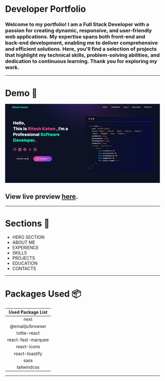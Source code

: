 
# Developer Portfolio

### Welcome to my portfolio! I am a Full Stack Developer with a passion for creating dynamic, responsive, and user-friendly web applications. My expertise spans both front-end and back-end development, enabling me to deliver comprehensive and efficient solutions. Here, you'll find a selection of projects that highlight my technical skills, problem-solving abilities, and dedication to continuous learning. Thank you for exploring my work.

---

# Demo :movie_camera:

![](./public/image/screen.png)

## View live preview [here](https://riteshkatwe.vercel.app/).

---


# Sections :bookmark:

- HERO SECTION
- ABOUT ME
- EXPERIENCE
- SKILLS
- PROJECTS
- EDUCATION
- CONTACTS

---

# Packages Used :package:

| Used Package List  |
| :----------------: |
|        next        |
|  @emailjs/browser  |
|    lottie-react    |
| react-fast-marquee |
|    react-icons     |
|   react-toastify   |
|        sass        |
|    tailwindcss     |

---
